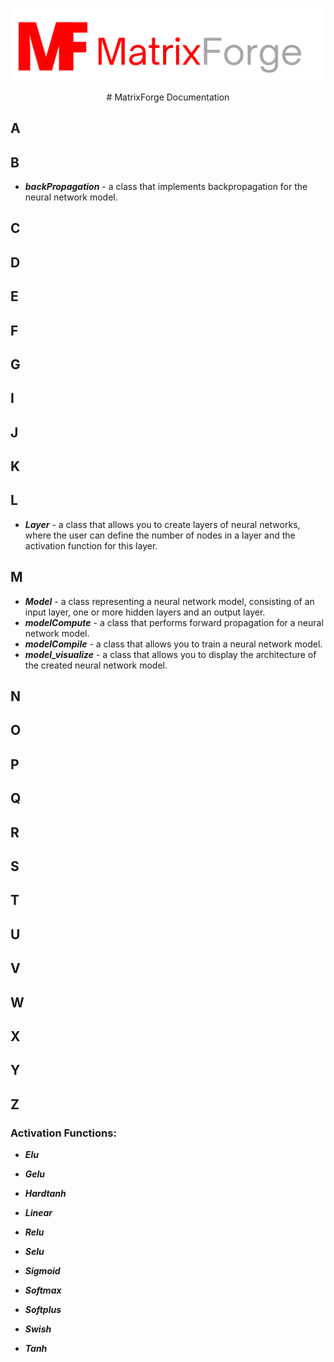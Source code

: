 [![Alt text](/branding/logo1.png "Optional title")](https://github.com/Kacperaan/matrixforge)
<p align="center">
# MatrixForge Documentation
</p>

## A
## B
- ***backPropagation*** - a class that implements backpropagation for the neural network model.
## C
## D
## E
## F
## G
## I
## J
## K
## L
- ***Layer*** - a class that allows you to create layers of neural networks, where the user can define the number of nodes in a layer and the activation function for this layer.
## M
- ***Model*** - a class representing a neural network model, consisting of an input layer, one or more hidden layers and an output layer.
- ***modelCompute*** - a class that performs forward propagation for a neural network model.
- ***modelCompile*** - a class that allows you to train a neural network model.
- ***model_visualize*** - a class that allows you to display the architecture of the created neural network model.
## N
## O
## P
## Q
## R
## S
## T
## U
## V
## W
## X
## Y
## Z

### Activation Functions:

- ***Elu***

- ***Gelu***

- ***Hardtanh***

- ***Linear***

- ***Relu***

- ***Selu***

- ***Sigmoid***

- ***Softmax***

- ***Softplus***

- ***Swish***

- ***Tanh***
